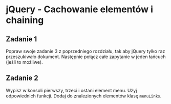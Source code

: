 # jQuery - Cachowanie elementów i chaining

## Zadanie 1
Popraw swoje zadanie 3 z poprzedniego rozdziału, tak aby jQuery tylko raz przeszukiwało dokument. Następnie połącz całe zapytanie w jeden łańcuch (jeśli to możliwe).

## Zadanie 2
Wypisz w konsoli pierwszy, trzeci i ostani element menu. Użyj odpowiednich funkcji. Dodaj do znalezionych elementów klasę ```menuLinks```.

